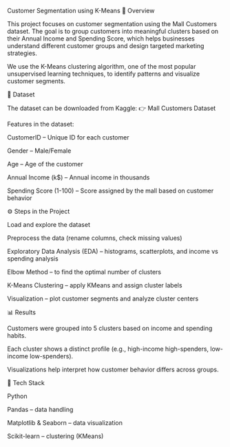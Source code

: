 Customer Segmentation using K-Means
📌 Overview

This project focuses on customer segmentation using the Mall Customers dataset. The goal is to group customers into meaningful clusters based on their Annual Income and Spending Score, which helps businesses understand different customer groups and design targeted marketing strategies.

We use the K-Means clustering algorithm, one of the most popular unsupervised learning techniques, to identify patterns and visualize customer segments.

📂 Dataset

The dataset can be downloaded from Kaggle:
👉 Mall Customers Dataset

Features in the dataset:

CustomerID – Unique ID for each customer

Gender – Male/Female

Age – Age of the customer

Annual Income (k$) – Annual income in thousands

Spending Score (1-100) – Score assigned by the mall based on customer behavior

⚙️ Steps in the Project

Load and explore the dataset

Preprocess the data (rename columns, check missing values)

Exploratory Data Analysis (EDA) – histograms, scatterplots, and income vs spending analysis

Elbow Method – to find the optimal number of clusters

K-Means Clustering – apply KMeans and assign cluster labels

Visualization – plot customer segments and analyze cluster centers

📊 Results

Customers were grouped into 5 clusters based on income and spending habits.

Each cluster shows a distinct profile (e.g., high-income high-spenders, low-income low-spenders).

Visualizations help interpret how customer behavior differs across groups.

🚀 Tech Stack

Python

Pandas – data handling

Matplotlib & Seaborn – data visualization

Scikit-learn – clustering (KMeans)
